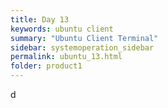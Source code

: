 ```yaml
---
title: Day 13
keywords: ubuntu client
summary: "Ubuntu Client Terminal"
sidebar: systemoperation_sidebar
permalink: ubuntu_13.html
folder: product1
---
```


d
